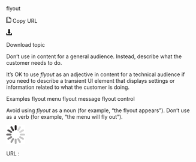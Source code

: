 ﻿# 

flyout

![Copy URL](media/flyout/Copy.png)
Copy URL

![Download](media/flyout/Download.png)

Download topic

Don’t use in content for a general audience. Instead, describe what the customer needs to do.

It’s OK to use *flyout*
as an adjective in content for a technical audience if you need to
describe a transient UI element that displays settings or information
related to what the customer is doing. 

Examples
flyout menu
flyout message
flyout control

Avoid using *flyout* as a noun (for example, “the flyout appears”). Don’t use as a verb (for example, “the menu will fly out”).

![In progress](media/flyout/activity-large.gif)

URL :
